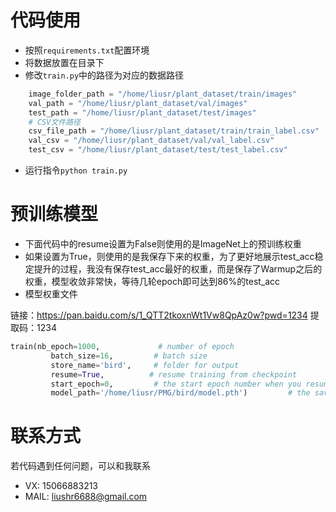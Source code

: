 # 代码使用

+ 按照`requirements.txt`配置环境
+ 将数据放置在目录下
+ 修改`train.py`中的路径为对应的数据路径

```python
    image_folder_path = "/home/liusr/plant_dataset/train/images"
    val_path = "/home/liusr/plant_dataset/val/images"
    test_path = "/home/liusr/plant_dataset/test/images"
    # CSV文件路径
    csv_file_path = "/home/liusr/plant_dataset/train/train_label.csv"
    val_csv = "/home/liusr/plant_dataset/val/val_label.csv"
    test_csv = "/home/liusr/plant_dataset/test/test_label.csv"
```

+ 运行指令`python train.py`

# 预训练模型

+ 下面代码中的resume设置为False则使用的是ImageNet上的预训练权重
+ 如果设置为True，则使用的是我保存下来的权重，为了更好地展示test_acc稳定提升的过程，我没有保存test_acc最好的权重，而是保存了Warmup之后的权重，模型收敛非常快，等待几轮epoch即可达到86%的test_acc
+ 模型权重文件

链接：https://pan.baidu.com/s/1_QTT2tkoxnWt1Vw8QpAz0w?pwd=1234 
提取码：1234 

```python
train(nb_epoch=1000,             # number of epoch
         batch_size=16,         # batch size
         store_name='bird',     # folder for output
         resume=True,          # resume training from checkpoint
         start_epoch=0,         # the start epoch number when you resume the training
         model_path='/home/liusr/PMG/bird/model.pth')         # the saved model where you want to resume the training

```

# 联系方式

若代码遇到任何问题，可以和我联系

+ VX:    15066883213
+ MAIL:    liushr6688@gmail.com
